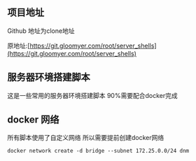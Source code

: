 ## 项目地址
Github 地址为clone地址

原地址:[https://git.gloomyer.com/root/server_shells](https://git.gloomyer.com/root/server_shells)

## 服务器环境搭建脚本

这是一些常用的服务器环境搭建脚本 90%需要配合docker完成

## docker 网络

所有脚本使用了自定义网络 所以需要提前创建docker网络

```shell
docker network create -d bridge --subnet 172.25.0.0/24 dnm
```